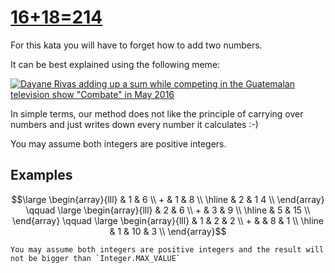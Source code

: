 # [16+18=214](https://www.codewars.com/kata/5effa412233ac3002a9e471d)

For this kata you will have to forget how to add two numbers.

It can be best explained using the following meme:

[![Dayane Rivas adding up a sum while competing in the Guatemalan television show "Combate" in May 2016](https://i.ibb.co/Y01rMJR/caf.png)](https://knowyourmeme.com/memes/girl-at-whiteboard-adding)

In simple terms, our method does not like the principle of carrying over numbers and just writes down every number it calculates :-)

You may assume both integers are positive integers.

## Examples 

```math
\large
\begin{array}{lll}
    & 1 & 6 \\
  + & 1 & 8 \\ \hline
  & 2 & 1 4 \\
\end{array}
\qquad
\large
\begin{array}{lll}
    & 2 & 6  \\
  + & 3 & 9  \\ \hline
    & 5 & 15 \\
\end{array}
\qquad
\large
\begin{array}{lll}
    & 1 & 2  & 2 \\
  + &   & 8  & 1 \\ \hline
    & 1 & 10 & 3 \\
\end{array}
```

~~~if:java
You may assume both integers are positive integers and the result will not be bigger than `Integer.MAX_VALUE`
~~~
